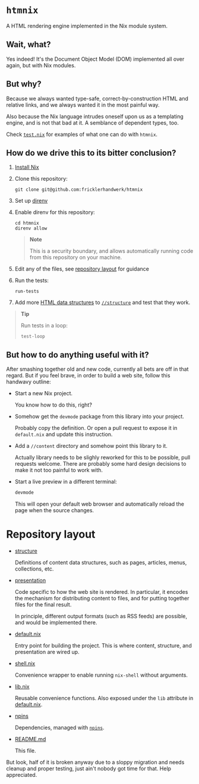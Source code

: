 # `htmnix`

A HTML rendering engine implemented in the Nix module system.

## Wait, what?

Yes indeed! It's the Document Object Model (DOM) implemented all over again, but with Nix modules.

## But why?

Because we always wanted type-safe, correct-by-construction HTML and relative links, and we always wanted it in the most painful way.

Also because the Nix language intrudes oneself upon us as a templating engine, and is not that bad at it.
A semblance of dependent types, too.

Check [`test.nix`](./test.nix) for examples of what one can do with `htmnix`.

## How do we drive this to its bitter conclusion?

1. [Install Nix](nix.dev/install-nix)
1. Clone this repository:

   ```console
   git clone git@github.com:fricklerhandwerk/htmnix
   ```

1. Set up [direnv](https://github.com/nix-community/nix-direnv#installation)

1. Enable direnv for this repository:

   ```console
   cd htmnix
   direnv allow
   ```

   > **Note**
   >
   > This is a security boundary, and allows automatically running code from this repository on your machine.

1. Edit any of the files, see [repository layout](#repository-layout) for guidance

1. Run the tests:

   ```console
   run-tests
   ```

1. Add more [HTML data structures](https://html.spec.whatwg.org/multipage) to [`//structure`](./structure) and test that they work.

  > **Tip**
  >
  > Run tests in a loop:
  >
  > ```console
  > test-loop
  > ```

## But how to do anything useful with it?

After smashing together old and new code, currently all bets are off in that regard.
But if you feel brave, in order to build a web site, follow this handwavy outline:

- Start a new Nix project.

  You know how to do this, right?

- Somehow get the `devmode` package from this library into your project.

  Probably copy the definition.
  Or open a pull request to expose it in `default.nix` and update this instruction.

- Add a `//content` directory and somehow point this library to it.

  Actually library needs to be slighly reworked for this to be possible, pull requests welcome.
  There are probably some hard design decisions to make it not too painful to work with.

- Start a live preview in a different terminal:

  ```bash
  devmode
  ```

  This will open your default web browser and automatically reload the page when the source changes.

# Repository layout

- [structure](./structure)

  Definitions of content data structures, such as pages, articles, menus, collections, etc.

- [presentation](./presentation)

  Code specific to how the web site is rendered.
  In particular, it encodes the mechanism for distributing content to files, and for putting together files for the final result.

  In principle, different output formats (such as RSS feeds) are possible, and would be implemented there.

- [default.nix](./default.nix)

  Entry point for building the project.
  This is where content, structure, and presentation are wired up.

- [shell.nix](./shell.nix)

  Convenience wrapper to enable running `nix-shell` without arguments.

- [lib.nix](./lib.nix)

  Reusable convenience functions.
  Also exposed under the `lib` attribute in [default.nix](./default.nix).

- [npins](./npins)

  Dependencies, managed with [`npins`](https://github.com/andir/npins/).

- [README.md](./README.md)

  This file.

But look, half of it is broken anyway due to a sloppy migration and needs cleanup and proper testing, just ain't nobody got time for that.
Help appreciated.
